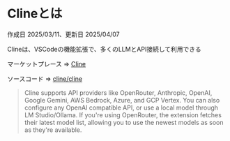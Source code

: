 # Clineとは

作成日 2025/03/11、更新日 2025/04/07

Clineは、VSCodeの機能拡張で、多くのLLMとAPI接続して利用できる

マーケットプレース => [Cline](https://marketplace.visualstudio.com/items?itemName=saoudrizwan.claude-dev)

ソースコード => [cline/cline](https://github.com/cline/cline)

> Cline supports API providers like OpenRouter, Anthropic, OpenAI, Google Gemini, AWS Bedrock, Azure, and GCP Vertex. You can also configure any OpenAI compatible API, or use a local model through LM Studio/Ollama. If you're using OpenRouter, the extension fetches their latest model list, allowing you to use the newest models as soon as they're available.
